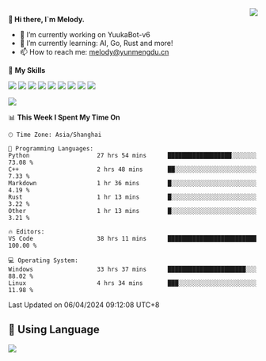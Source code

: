 <a href="#">
  <img align="right" src="https://github-readme-stats.vercel.app/api?username=melodyyuuka&count_private=true&show_icons=true" />
</a>

**👋 Hi there, I`m Melody.**

- 🔭 I’m currently working on YuukaBot-v6
- 🌱 I’m currently learning: AI, Go, Rust and more!
- 📫 How to reach me: melody@yunmengdu.cn

🌟 **My Skills** 

![](https://img.shields.io/badge/-Python-3e74a2?style=flat-square&logo=Python&logoColor=fff)
![](https://img.shields.io/badge/-Java-007396?style=flat-square&logo=OpenJDK&logoColor=fff)
![](https://img.shields.io/badge/-Node.js-339933?style=flat-square&logo=Node.js&logoColor=fff)
![](https://img.shields.io/badge/-Git-f05032?style=flat-square&logo=git&logoColor=fff)
![](https://img.shields.io/badge/-PostgreSQL-4169e1?style=flat-square&logo=PostgreSQL&logoColor=fff)
![](https://img.shields.io/badge/-Rust-000000?style=flat-square&logo=rust&logoColor=fff)
![](https://img.shields.io/badge/-VSCode-007acc?style=flat-square&logo=Visual-Studio-Code&logoColor=fff)
![](https://img.shields.io/badge/-FastAPI-009688?style=flat-square&logo=FastAPI&logoColor=fff)
![](https://img.shields.io/badge/-Linux-000000?style=flat-square&logo=Linux&logoColor=fff)


![](https://wakatime.com/badge/user/fa6dc0e2-47c5-4d2d-ae45-69fec6f2122c.svg)

<!--START_SECTION:waka-->
📊 **This Week I Spent My Time On** 

```text
🕑︎ Time Zone: Asia/Shanghai

💬 Programming Languages: 
Python                   27 hrs 54 mins      ██████████████████░░░░░░░   73.08 % 
C++                      2 hrs 48 mins       ██░░░░░░░░░░░░░░░░░░░░░░░    7.33 % 
Markdown                 1 hr 36 mins        █░░░░░░░░░░░░░░░░░░░░░░░░    4.19 % 
Rust                     1 hr 13 mins        █░░░░░░░░░░░░░░░░░░░░░░░░    3.22 % 
Other                    1 hr 13 mins        █░░░░░░░░░░░░░░░░░░░░░░░░    3.21 % 

🔥 Editors: 
VS Code                  38 hrs 11 mins      █████████████████████████   100.00 % 

💻 Operating System: 
Windows                  33 hrs 37 mins      ██████████████████████░░░   88.02 % 
Linux                    4 hrs 34 mins       ███░░░░░░░░░░░░░░░░░░░░░░   11.98 % 
```


 Last Updated on 06/04/2024 09:12:08 UTC+8
<!--END_SECTION:waka-->

## 🥰 **Using Language**

![](https://github-readme-stats.vercel.app/api/wakatime?username=MelodyYuyuko&layout=compact&hide_border=true)

